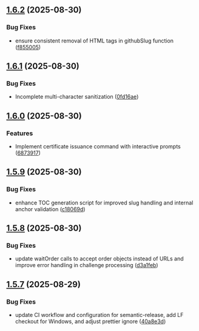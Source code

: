 ## [1.6.2](https://github.com/thebitrock/acme-love/compare/v1.6.1...v1.6.2) (2025-08-30)

### Bug Fixes

- ensure consistent removal of HTML tags in githubSlug function ([f855005](https://github.com/thebitrock/acme-love/commit/f8550055dacf714b5f067cfa97926bd3e9a5fcd1))

## [1.6.1](https://github.com/thebitrock/acme-love/compare/v1.6.0...v1.6.1) (2025-08-30)

### Bug Fixes

- Incomplete multi-character sanitization ([0fd16ae](https://github.com/thebitrock/acme-love/commit/0fd16ae76b4b9461eb132bdc0a91c8373f985f82))

## [1.6.0](https://github.com/thebitrock/acme-love/compare/v1.5.9...v1.6.0) (2025-08-30)

### Features

- Implement certificate issuance command with interactive prompts ([6873917](https://github.com/thebitrock/acme-love/commit/687391725413994ff8308d190c0912d836f3e862))

## [1.5.9](https://github.com/thebitrock/acme-love/compare/v1.5.8...v1.5.9) (2025-08-30)

### Bug Fixes

- enhance TOC generation script for improved slug handling and internal anchor validation ([c18069d](https://github.com/thebitrock/acme-love/commit/c18069dd5eb75306fb570ad389462928b7e89844))

## [1.5.8](https://github.com/thebitrock/acme-love/compare/v1.5.7...v1.5.8) (2025-08-30)

### Bug Fixes

- update waitOrder calls to accept order objects instead of URLs and improve error handling in challenge processing ([d3a1feb](https://github.com/thebitrock/acme-love/commit/d3a1febd9175b062726e60c116d10283fbf57c76))

## [1.5.7](https://github.com/thebitrock/acme-love/compare/v1.5.6...v1.5.7) (2025-08-29)

### Bug Fixes

- update CI workflow and configuration for semantic-release, add LF checkout for Windows, and adjust prettier ignore ([40a8e3d](https://github.com/thebitrock/acme-love/commit/40a8e3dfe2cf6db946899ff0969eee0664ac3730))

